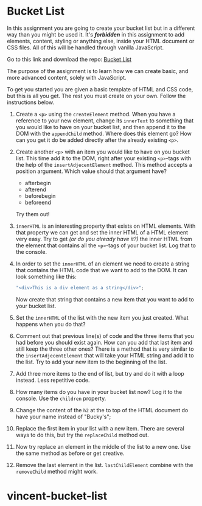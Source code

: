 # Bucket List

In this assignment you are going to create your bucket list but in a different way than you might be used it. It's _**forbidden**_ in this assignment to add elements, content, styling or anything else, inside your HTML document or CSS files. All of this will be handled through vanilla JavaScript.

Go to this link and download the repo: [Bucket List](https://github.com/Lexicon-Frontend-React-2023-2024/exercise-bucket-list)

The purpose of the assignment is to learn how we can create basic, and more advanced content, solely with JavaScript.

To get you started you are given a basic template of HTML and CSS code, but this is all you get. The rest you must create on your own. Follow the instructions below.

1. Create a `<p>` using the `createElement` method. When you have a reference to your new element, change its `innerText` to something that you would like to have on your bucket list, and then append it to the DOM with the `appendChild` method. Where does this element go? How can you get it do be added directly after the already existing `<p>`.

2. Create another `<p>` with an item you would like to have on you bucket list. This time add it to the DOM, right after your existing `<p>`-tags with the help of the `insertAdjecentElement` method. This method accepts a position argument. Which value should that argument have?

   - afterbegin
   - afterend
   - beforebegin
   - beforeend

   Try them out!

3. `innerHTML` is an interesting property that exists on HTML elements. With that property we can get and set the inner HTML of a HTML element very easy. Try to get _(or do you already have it?)_ the inner HTML from the element that contains all the `<p>`-tags of your bucket list. Log that to the console.

4. In order to set the `innerHTML` of an element we need to create a string that contains the HTML code that we want to add to the DOM. It can look something like this:

   ```js
   "<div>This is a div element as a string</div>";
   ```

   Now create that string that contains a new item that you want to add to your bucket list.

5. Set the `innerHTML` of the list with the new item you just created. What happens when you do that?

6. Comment out that previous line(s) of code and the three items that you had before you should exist again. How can you add that last item and still keep the three other ones? There is a method that is very similar to the `insertAdjecentElement` that will take your HTML string and add it to the list. Try to add your new item to the beginning of the list.

7. Add three more items to the end of list, but try and do it with a loop instead. Less repetitive code.

8. How many items do you have in your bucket list now? Log it to the console. Use the `children` property.

9. Change the content of the `h2` at the to top of the HTML document do have your name instead of "Bucky's";

10. Replace the first item in your list with a new item. There are several ways to do this, but try the `replaceChild` method out.

11. Now try replace an element in the middle of the list to a new one. Use the same method as before or get creative.

12. Remove the last element in the list. `lastChildElement` combine with the `removeChild` method might work.
# vincent-bucket-list
